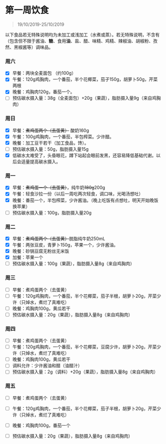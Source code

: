 # 第一周饮食

>19/10/2019-25/10/2019

以下食品若无特殊说明均为未加工或浅加工（水煮或蒸）。若无特殊说明，不含有（包含但不限于酱油、**糖**、食用**油**、盐、醋、味精、鸡精、辣椒油、胡椒粉、孜然、黑椒酱等）调味品。

### 周六

- [x] 早餐：两块全麦面包 （约100g）
- [x] 午餐：120g鸡胸肉，一个番茄，半个花椰菜，茄子150g，胡萝卜50g，芹菜两根
- [x] 晚餐：鸡胸肉120g，番茄一个。
- [ ] 预估碳水摄入量：38g（全麦面包）+20g（果蔬），脂肪摄入量9g（来自鸡胸肉）

### 周日

- [x] 早餐：~~煮鸡蛋两个（去蛋黄）~~ 酸奶160g
- [x] 午餐：100g鸡胸肉，一个番茄，半包榨菜。少许醋。
- [x] 晚餐：加工豆干若干（加工食品，馋）。
- [ ] 预估碳水摄入量：50g，脂肪摄入量15g
- [x] 低碳水太难受了，头昏眼花，蹲下站起会眼前发黑，还容易降低基础代谢。以后会适量提高碳水摄入。

### 周一

- [x] 早餐：~~煮鸡蛋一个（去蛋黄）~~，纯牛奶~~180g~~200g
- [x] 午餐：轻食沙拉一份（以后一周吃两次轻食，调口味，光喝汤想吐）
- [x] 晚餐：番茄一个，半包榨菜，少许酱油。（晚上吃饭有点想吐，明天开始晚饭换苹果）
- [ ] 预估碳水摄入量：100g，脂肪摄入量20g

### 周二

- [x] 早餐：~~煮鸡蛋两个（去蛋黄）~~脱脂纯牛奶250mL
- [x] 午餐：两张豆皮，青萝卜150g，苹果一个，少许酱油。
- [x] 晚餐：砂锅豆腐无粉丝无米饭
- [x] 加餐：苹果一个
- [ ] 预估碳水摄入量：100g（果蔬），脂肪摄入量8g（来自鸡胸肉）

### 周三

- [ ] 早餐：煮鸡蛋两个（去蛋黄）
- [ ] 午餐：120g鸡胸肉，一个番茄，半个花椰菜，茄子半根，胡萝卜20g，芹菜少许（只焯水，煮烂了真难吃）
- [ ] 晚餐：鸡胸肉100g，黄瓜若干
- [ ] 预估碳水摄入量：20g（果蔬），脂肪摄入量8g（来自鸡胸肉）

### 周四

- [ ] 早餐：煮鸡蛋两个（去蛋黄）
- [ ] 午餐：120g鸡胸肉，一个番茄，半个花椰菜，豆腐少许，胡萝卜20g，芹菜少许（只焯水，煮烂了真难吃）
- [ ] 晚餐：鸡胸肉100g，黄瓜若干
- [ ] 调料允许：少许酱油和醋（油醋汁）
- [ ] 预估碳水摄入量：2g（调料）+20g（果蔬），脂肪摄入量8g（来自鸡胸肉）

### 周五

- [ ] 早餐：煮鸡蛋两个（去蛋黄）

- [ ] 午餐：120g鸡胸肉，一个番茄，半个花椰菜，茄子半根，胡萝卜20g，芹菜少许（只焯水，煮烂了真难吃）

- [ ] 晚餐：鸡胸肉100g，番茄一个

- [ ] 预估碳水摄入量：20g（果蔬），脂肪摄入量8g（来自鸡胸肉）

  